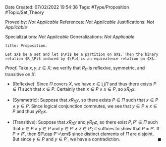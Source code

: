 <div class="topSpace"></div>

Date Created: 07/02/2022 19:54:38
Tags: #Type/Proposition #Topic/Set_Theory

Proved by: <i>Not Applicable</i>
References: <i>Not Applicable</i>
Justifications: <i>Not Applicable</i>

Specializations: <i>Not Applicable</i>
Generalizations: <i>Not Applicable</i>

``` ad-Proposition
title: Proposition.

Let $X$ be a set and let $\Pi$ be a partition on $X$. Then the binary relation $R_\Pi$ induced by $\Pi$ is an equivalence relation on $X$.

```

<i>Proof.</i> Take $x,y,z\in X$; we verify that $R_\Pi$ is reflexive, symmetric, and transitive on $X$:
* (Reflexive): Since $\Pi$ covers $X$, we have $x\in\bigcup\Pi$ and thus there exists $P\in\Pi$ such that $x\in P$. Certainly then $x\in P\land x\in P$, so $xR_\Pi x$.

* (Symmetric): Suppose that $xR_\Pi y$, so there exists $P\in\Pi$ such that $x\in P\land y\in P$. Since logical conjunction commutes, we see that $y\in P\land x\in P$ and thus $yR_\Pi x$.
* (Transitive): Suppose that $xR_\Pi y$ and $yR_\Pi z$, so there exist $P,P'\in\Pi$ such that $x\in P\land y\in P$ and $y\in P'\land z\in P'$; it suffices to show that $P=P'$. If $P\neq P'$, then $P\cap P'=\em$ since distinct elements of $\Pi$ are disjoint. But since $y\in P$ and $y\in P'$, we have a contradiction.<span style="float:right;">$\blacksquare$</span>
